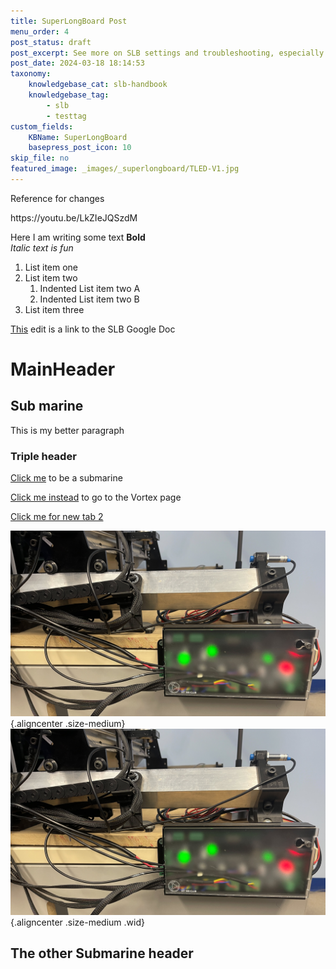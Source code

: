 ```yaml
---
title: SuperLongBoard Post
menu_order: 4
post_status: draft
post_excerpt: See more on SLB settings and troubleshooting, especially useful on DIY CNC setups to better understand how to configure your SLB for your machine.
post_date: 2024-03-18 18:14:53
taxonomy:
    knowledgebase_cat: slb-handbook
    knowledgebase_tag:
        - slb
        - testtag
custom_fields:
    KBName: SuperLongBoard
    basepress_post_icon: 10
skip_file: no
featured_image: _images/_superlongboard/TLED-V1.jpg
---
```


Reference for changes

<p>https://youtu.be/LkZIeJQSzdM<br>
</p>

Here I am writing some text **Bold**  
*Italic text is fun*

1. List item one
1. List item two
    1. Indented List item two A
    2. Indented List item two B
1. List item three

[This](https://docs.google.com/document/d/1Kb5IhFmbdT8EaNg6l5NoGX0OBhlvkBw1tVVKJ9E_a78/) edit is a link to the SLB Google Doc

# MainHeader

## Sub marine

This is my better paragraph

### Triple header

[Click me](#sub-marine) to be a submarine

[Click me instead](/superlongboard/slb-troubleshooting-test.md) to go to the Vortex page

<a href="https://docs.google.com/document/d/1Kb5IhFmbdT8EaNg6l5NoGX0OBhlvkBw1tVVKJ9E_a78/edit" target="_blank" rel="noopener">Click me for new tab 2</a>

![Alt text](/_images/_superlongboard/LB2SLB_p48.jpg "Caption"){.aligncenter .size-medium}
![Alt text](/_images/_superlongboard/LB2SLB_p48.jpg "Caption"){.aligncenter .size-medium .wid}

<h2>The other Submarine header</h2>
